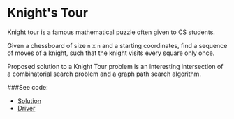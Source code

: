 # Knight's Tour

Knight tour is a famous mathematical puzzle often given to CS students.

Given a chessboard of size `n` x `n` and a starting coordinates, find a sequence of moves
 of a knight, such that the knight visits every square only once.

Proposed solution to a Knight Tour problem is an interesting intersection of a
 combinatorial search problem and a graph path search algorithm.

###See code:
- [Solution](./__init__.py)
- [Driver](./driver.py)